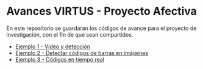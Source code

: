 # Avances VIRTUS - Proyecto Afectiva
En este repositorio se guardaran los códigos de avance para el proyecto de investigación, con el fin de que sean compartidos.


* [Ejemplo 1 - Video y detección](https://github.com/brayanpasa99/Proyecto-Afectiva/tree/main/Ejemplo%201%20-%20Video%20y%20detecci%C3%B3n "Ejemplo 1 - Video y detección")
* [Ejemplo 2 - Detectar códigos de barras en imágenes](https://github.com/brayanpasa99/Proyecto-Afectiva/tree/main/Ejemplo%202%20-%20Detectar%20c%C3%B3digos%20de%20barras%20en%20im%C3%A1genes "Ejemplo 2 - Detectar códigos de barras en imágenes")
* [Ejemplo 3 - Códigos en tiempo real](https://github.com/brayanpasa99/Proyecto-Afectiva/tree/main/Ejemplo%203%20-%20C%C3%B3digos%20en%20tiempo%20real "Ejemplo 3 - Códigos en tiempo real")
